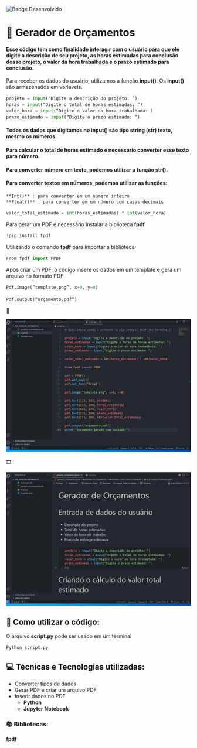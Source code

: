 ![Badge Desenvolvido](http://img.shields.io/static/v1?label=STATUS&message=%20DESENVOLVIDO&color=GREEN&style=for-the-badge)
# :abacus: Gerador de Orçamentos
#### Esse código tem como finalidade interagir com o usuário para que ele digite a descrição de seu projeto, as horas estimadas para conclusão desse projeto, o valor da hora trabalhada e o prazo estimado para conclusão.

Para receber os dados do usuário, utilizamos a função **input()**.
Os **input()** são armazenados em variáveis.
````python
projeto = input(“Digite a descrição do projeto: ”)
horas = input(“Digite o total de horas estimadas: ”)
valor_hora = input(“Digite o valor da hora trabalhada: )
prazo_estimado = input(“Digite o prazo estimado: ”)
````
#### Todos os dados que digitamos no **input()** são tipo **string** (str) texto, mesmo os números.
#### Para calcular o total de horas estimado é necessário converter esse texto para número.
#### Para converter número em texto, podemos utilizar a função **str()**.
#### Para converter textos em números, podemos utilizar as funções:
	**Int()** : para converter em um número inteiro
	**Float()** : para converter em um número com casas decimais

````python
valor_total_estimado = int(horas_estimadas) * int(valor_hora)
````

Para gerar um PDF é necessário instalar a biblioteca **fpdf**
````python
!pip install fpdf
````
Utilizando o comando **fpdf** para importar a biblioteca
````python
From fpdf import FPDF
````
Após criar um PDF, o código insere os dados em um template e gera um arquivo no formato PDF
````python
Pdf.image(“template.png”, x=0, y=0)

Pdf.output(“orçamento.pdf”)
````
:movie_camera:

<img src=".\Animação.gif" alt="Código funcionando" width="600px" heidth="400px">

:film_strip:

<img src=".\Animação2.gif" alt="Código 2 funcionando" width="600px" heidth="400px">

## 📁 Como utilizar o código:
O arquivo **script.py** pode ser usado em um terminal
````python
Python script.py
````
## :computer: Técnicas e Tecnologias utilizadas:
- Converter tipos de dados
- Gerar PDF e criar um arquivo PDF
- Inserir dados no PDF
	- **Python**
	- **Jupyter Notebook**

### :books: Bibliotecas:
 **fpdf**
 
